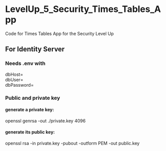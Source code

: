 # LevelUp_5_Security_Times_Tables_App
Code for Times Tables App for the Security Level Up

## For Identity Server

### Needs .env with
dbHost=  
dbUser=  
dbPassword=  

### Public and private key
#### generate a private key:  
openssl genrsa -out ./private.key 4096  
#### generate its public key:  
openssl rsa -in private.key -pubout -outform PEM -out public.key  

